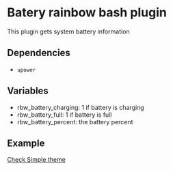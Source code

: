 Batery rainbow bash plugin
=================================

This plugin gets system battery information


Dependencies
-----------

* `upower`


Variables
---------

* rbw_battery_charging: 1 if battery is charging
* rbw_battery_full: 1 if battery is full
* rbw_battery_percent: the battery percent

Example
-------

[Check Simple theme](/themes/minimal/init.sh)
